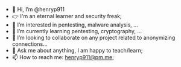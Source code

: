 - 👋 Hi, I’m @henryp911
- 👉 I'm an eternal learner and security freak;
- 👀 I’m interested in pentesting, malware analysis, ...
- 🌱 I’m currently learning pentesting, cryptography, ...
- 💞️ I’m looking to collaborate on any project related to anonymizing connections...
- 💬 Ask me about anything, I am happy to teach/learn;
- 📫 How to reach me: henryp911@pm.me;

<!---
henryp911/henryp911 is a ✨ special ✨ repository because its `README.md` (this file) appears on your GitHub profile.
You can click the Preview link to take a look at your changes.
--->
